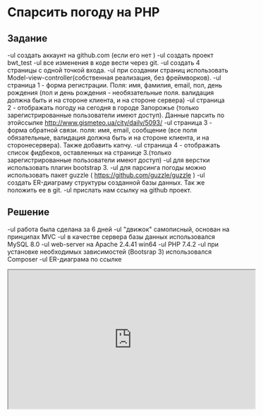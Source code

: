 # Спарсить погоду на PHP

## Задание
  -ul создать аккаунт на github.com (если его нет )
  -ul создать проект bwt_test
  -ul все изменения в коде вести через git.
  -ul создать 4 страницы с одной точкой входа.
  -ul при создании страниц использовать Model-view-controller(собственная реализация, без фреймворков).
   -ul страница 1 - форма регистрации. Поля: имя, фамилия, email, пол, день рождения (пол и день рождения - необязательные поля. валидация должна быть и на стороне клиента, и на стороне сервера)
   -ul страница 2 - отображать погоду на сегодня в городе Запорожье (только зарегистрированные пользователи имеют доступ). Данные парсить по этойссылке http://www.gismeteo.ua/city/daily/5093/
   -ul страница 3 - форма обратной связи. поля: имя, email, сообщение (все поля обязательные, валидация должна быть и на стороне клиента, и на сторонесервера). Также добавить капчу.
   -ul страница 4 - отображать список фидбеков, оставленных на странице 3.(только зарегистрированные пользователи имеют доступ)
  -ul для верстки использовать плагин bootstrap 3.
  -ul для парсинга погоды можно использовать пакет guzzle ( https://github.com/guzzle/guzzle )
  -ul создать ER-диаграму структуры созданной базы данных. Так же положить ее в git.
  -ul прислать нам ссылку на github проект.

## Решение
  -ul работа была сделана за 6 дней
  -ul "движок" самописный, основан на принципах MVC
  -ul в качестве сервера базы данных использовался MySQL 8.0
  -ul web-server на Apache 2.4.41 win64
  -ul PHP 7.4.2
  -ul при установке необходимых зависимостей (Bootsrap 3) использовался Composer
  -ul ER-диаграма по ссылке
<iframe width="560" height="315" src='https://dbdiagram.io/embed/5e7eaa794495b02c3b88e282'> </iframe>
